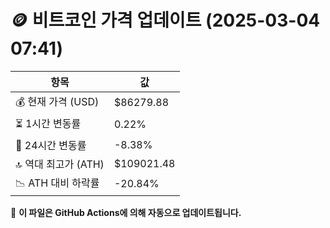 # 🪙 비트코인 가격 업데이트 (2025-03-04 07:41)

| 항목                | 값 |
|--------------------|----------------|
| 💰 현재 가격 (USD) | $86279.88 |
| ⏳ 1시간 변동률    | 0.22% |
| 📆 24시간 변동률   | -8.38% |
| 🔝 역대 최고가 (ATH) | $109021.48 |
| 📉 ATH 대비 하락률 | -20.84% |

🔄 **이 파일은 GitHub Actions에 의해 자동으로 업데이트됩니다.**
